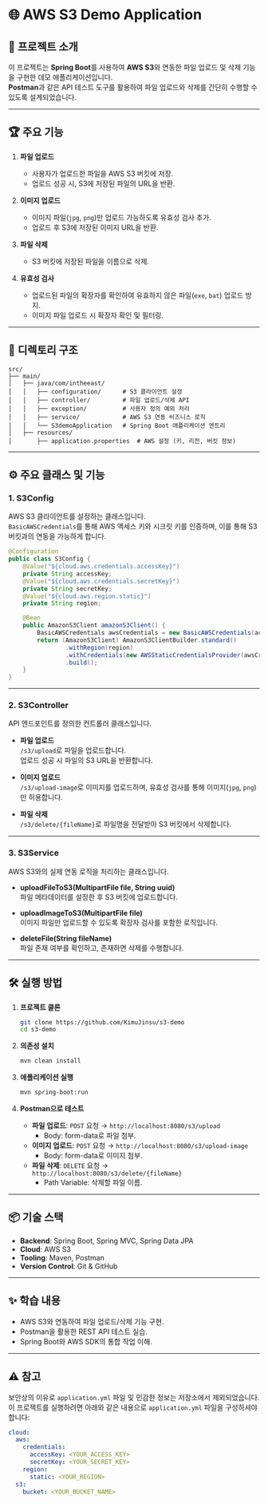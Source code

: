 
# 🌐 AWS S3 Demo Application

## 📖 프로젝트 소개
이 프로젝트는 **Spring Boot**를 사용하여 **AWS S3**와 연동한 파일 업로드 및 삭제 기능을 구현한 데모 애플리케이션입니다.  
**Postman**과 같은 API 테스트 도구를 활용하여 파일 업로드와 삭제를 간단히 수행할 수 있도록 설계되었습니다.

---

## 🏆 주요 기능
1. **파일 업로드**  
   - 사용자가 업로드한 파일을 AWS S3 버킷에 저장.
   - 업로드 성공 시, S3에 저장된 파일의 URL을 반환.

2. **이미지 업로드**  
   - 이미지 파일(`jpg`, `png`)만 업로드 가능하도록 유효성 검사 추가.
   - 업로드 후 S3에 저장된 이미지 URL을 반환.

3. **파일 삭제**  
   - S3 버킷에 저장된 파일을 이름으로 삭제.

4. **유효성 검사**  
   - 업로드된 파일의 확장자를 확인하여 유효하지 않은 파일(`exe`, `bat`) 업로드 방지.
   - 이미지 파일 업로드 시 확장자 확인 및 필터링.

---

## 📂 디렉토리 구조
```
src/
├── main/
│   ├── java/com/intheeast/
│   │   ├── configuration/      # S3 클라이언트 설정
│   │   ├── controller/         # 파일 업로드/삭제 API
│   │   ├── exception/          # 사용자 정의 예외 처리
│   │   ├── service/            # AWS S3 연동 비즈니스 로직
│   │   └── S3demoApplication   # Spring Boot 애플리케이션 엔트리
│   ├── resources/
│       ├── application.properties  # AWS 설정 (키, 리전, 버킷 정보)
```

---

## ⚙️ 주요 클래스 및 기능

### **1. S3Config**
AWS S3 클라이언트를 설정하는 클래스입니다.  
`BasicAWSCredentials`를 통해 AWS 액세스 키와 시크릿 키를 인증하며, 이를 통해 S3 버킷과의 연동을 가능하게 합니다.

```java
@Configuration
public class S3Config {
    @Value("${cloud.aws.credentials.accessKey}")
    private String accessKey;
    @Value("${cloud.aws.credentials.secretKey}")
    private String secretKey;
    @Value("${cloud.aws.region.static}")
    private String region;

    @Bean
    public AmazonS3Client amazonS3Client() {
        BasicAWSCredentials awsCredentials = new BasicAWSCredentials(accessKey, secretKey);
        return (AmazonS3Client) AmazonS3ClientBuilder.standard()
                .withRegion(region)
                .withCredentials(new AWSStaticCredentialsProvider(awsCredentials))
                .build();
    }
}
```

---

### **2. S3Controller**
API 엔드포인트를 정의한 컨트롤러 클래스입니다.

- **파일 업로드**  
  `/s3/upload`로 파일을 업로드합니다.  
  업로드 성공 시 파일의 S3 URL을 반환합니다.

- **이미지 업로드**  
  `/s3/upload-image`로 이미지를 업로드하며, 유효성 검사를 통해 이미지(`jpg`, `png`)만 허용합니다.

- **파일 삭제**  
  `/s3/delete/{fileName}`로 파일명을 전달받아 S3 버킷에서 삭제합니다.

---

### **3. S3Service**
AWS S3와의 실제 연동 로직을 처리하는 클래스입니다.

- **uploadFileToS3(MultipartFile file, String uuid)**  
  파일 메타데이터를 설정한 후 S3 버킷에 업로드합니다.

- **uploadImageToS3(MultipartFile file)**  
  이미지 파일만 업로드할 수 있도록 확장자 검사를 포함한 로직입니다.

- **deleteFile(String fileName)**  
  파일 존재 여부를 확인하고, 존재하면 삭제를 수행합니다.

---

## 🛠️ 실행 방법

1. **프로젝트 클론**
   ```bash
   git clone https://github.com/KimuJinsu/s3-demo
   cd s3-demo
   ```

2. **의존성 설치**
   ```bash
   mvn clean install
   ```

3. **애플리케이션 실행**
   ```bash
   mvn spring-boot:run
   ```

4. **Postman으로 테스트**
   - **파일 업로드**: `POST` 요청 → `http://localhost:8080/s3/upload`  
     - Body: form-data로 파일 첨부.
   - **이미지 업로드**: `POST` 요청 → `http://localhost:8080/s3/upload-image`  
     - Body: form-data로 이미지 첨부.
   - **파일 삭제**: `DELETE` 요청 → `http://localhost:8080/s3/delete/{fileName}`  
     - Path Variable: 삭제할 파일 이름.

---

## 📦 기술 스택
- **Backend**: Spring Boot, Spring MVC, Spring Data JPA
- **Cloud**: AWS S3
- **Tooling**: Maven, Postman
- **Version Control**: Git & GitHub

---

## ✨ 학습 내용
- AWS S3와 연동하여 파일 업로드/삭제 기능 구현.
- Postman을 활용한 REST API 테스트 실습.
- Spring Boot와 AWS SDK의 통합 작업 이해.

---

## ⚠️ 참고

보안상의 이유로 `application.yml` 파일 및 민감한 정보는 저장소에서 제외되었습니다.  
이 프로젝트를 실행하려면 아래와 같은 내용으로 `application.yml` 파일을 구성하셔야 합니다:

```yaml
cloud:
  aws:
    credentials:
      accessKey: <YOUR_ACCESS_KEY>
      secretKey: <YOUR_SECRET_KEY>
    region:
      static: <YOUR_REGION>
  s3:
    bucket: <YOUR_BUCKET_NAME>
